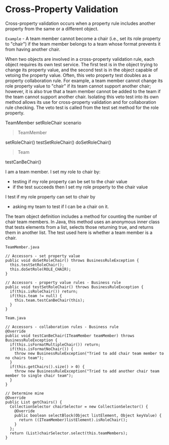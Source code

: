 # Cross-Property Validation

Cross-property validation occurs when a property rule includes another property from the same or a different object.

`Example` - A team member cannot become a chair (i.e., set its role property to "chair") if the team member belongs to a team whose format prevents it from having another chair.

When two objects are involved in a cross-property validation rule, each object requires its own test service. The first test is in the object trying to change its property value, and the second test is in the object capable of vetoing the property value. Often, this veto property test doubles as a property collaboration rule. For example, a team member cannot change its role property value to "chair" if its team cannot support another chair; however, it is also true that a team member cannot be added to the team if the team cannot support another chair. Isolating this veto test into its own method allows its use for cross-property validation and for collaboration rule checking. The veto test is called from the test set method for the role property.

TeamMember setRoleChair scenario

> TeamMember

setRoleChair()
testSetRoleChair()
doSetRoleChair()

> Team

testCanBeChair()

I am a team member.
I set my role to chair by:
- testing if my role property can be set to the chair value
- if the test succeeds then I set my role property to the chair value

I test if my role property can set to chair by
- asking my team to test if I can be a chair on it.

The team object definition includes a method for counting the number of chair team members. In Java, this method uses an anonymous inner class that tests elements from a list, selects those returning true, and returns them in another list. The test used here is whether a team member is a chair.

`TeamMember.java`

```
// Accessors - set property value
public void doSetRoleChair() throws BusinessRuleException {
  this.testSetRoleChair();
  this.doSetRole(ROLE_CHAIR);
}

// Accessors - property value rules - Business rule
public void testSetRoleChair() throws BusinessRuleException {
  if(this.isRoleChair()) return;
  if(this.team != null) {
    this.team.testCanBeChair(this);
  }
}
```

`Team.java`

```
// Accessors - collaboration rules - Business rule
@Override
public void testCanBeChair(ITeamMember teamMember) throws BusinessRuleException {
  if(this.isFormatMultipleChair()) return;
  if(this.isFormatNoChair()) {
    throw new BusinessRuleException("Tried to add chair team member to no chairs team");
  }
  if(this.getChairs().size() > 0) {
    throw new BusinessRuleException("Tried to add another chair team member to single chair team");
  }
}

// Determine mine
@Override
public List getChairs() {
  CollectionSelector chairSelector = new CollectionSelector() {
    @Override
    public boolean selectBlock(Object listElement, Object keyValue) {
      return ((ITeamMember)listElement).isRoleChair();
    }
  };
  return (List)chairSelector.select(this.teamMembers);
}
```

